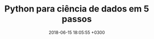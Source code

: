 ---
layout: post
title:  Python para ciência de dados em 5 passos
date:   2018-06-15 18:05:55 +0300
image:  '/images/datapy.jpg'
tags:   [Portugues, Tecnologia]
---